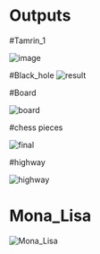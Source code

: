 # Outputs

#Tamrin_1


![image](https://user-images.githubusercontent.com/80582110/122115191-6b161880-ce39-11eb-9cdb-48a3855d138c.jpg)


#Black_hole
![result](https://user-images.githubusercontent.com/80582110/122115205-710bf980-ce39-11eb-879e-ce2c91c45fb8.jpg)

#Board

![board](https://user-images.githubusercontent.com/80582110/122115233-78cb9e00-ce39-11eb-89a7-4534a3d2f830.JPG)

#chess pieces

![final](https://user-images.githubusercontent.com/80582110/122117379-08724c00-ce3c-11eb-912f-536d8d994f6f.jpg)

#highway

![highway](https://user-images.githubusercontent.com/80582110/122117469-217afd00-ce3c-11eb-8de8-dd4cfdc08687.jpg)

# Mona_Lisa
![Mona_Lisa](https://user-images.githubusercontent.com/80582110/122117478-25a71a80-ce3c-11eb-8d39-da41730904b9.jpg)
